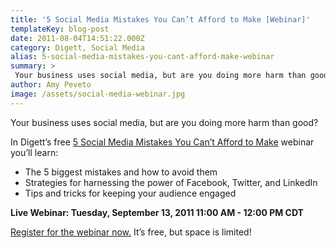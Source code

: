 ```yaml
---
title: '5 Social Media Mistakes You Can’t Afford to Make [Webinar]'
templateKey: blog-post
date: 2011-08-04T14:51:22.000Z
category: Digett, Social Media
alias: 5-social-media-mistakes-you-cant-afford-make-webinar
summary: > 
 Your business uses social media, but are you doing more harm than good? In Digett’s free 5 Social Media Mistakes You Can’t Afford to Make webinar you’ll learn:
author: Amy Peveto
image: /assets/social-media-webinar.jpg
---
```


Your business uses social media, but are you doing more harm than good?

In Digett’s free [5 Social Media Mistakes You Can’t Afford to Make](https://global.gotowebinar.com/register/126944398) webinar you’ll learn:

*   The 5 biggest mistakes and how to avoid them
*   Strategies for harnessing the power of Facebook, Twitter, and LinkedIn
*   Tips and tricks for keeping your audience engaged

**Live Webinar: Tuesday, September 13, 2011 11:00 AM - 12:00 PM CDT**

[Register for the webinar now.](https://global.gotowebinar.com/register/126944398) It’s free, but space is limited!